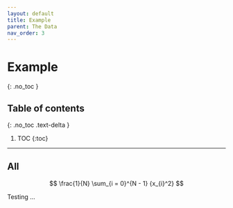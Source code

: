 ```yaml
---
layout: default
title: Example
parent: The Data
nav_order: 3
---
```


# Example
{: .no_toc }

## Table of contents
{: .no_toc .text-delta }

1. TOC
{:toc}

---

## All

$$ \frac{1}{N} \sum_{i = 0}^{N - 1} {x_{i}^2} $$

Testing ...
